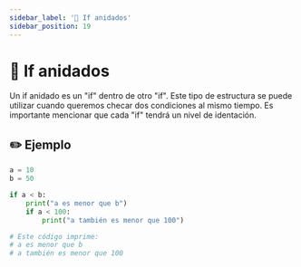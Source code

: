 ```yaml
---
sidebar_label: '💍 If anidados'
sidebar_position: 19
---
```


# 💍 If anidados

Un if anidado es un "if" dentro de otro "if". Este tipo de estructura se puede utilizar cuando queremos checar dos condiciones al mismo tiempo. Es importante mencionar que cada "if" tendrá un nivel de identación.

## ✏️ Ejemplo

```python title="Ejemplo de un if anidado"
a = 10
b = 50

if a < b:
	print("a es menor que b")
	if a < 100:
		print("a también es menor que 100")

# Este código imprime:
# a es menor que b
# a también es menor que 100
```
